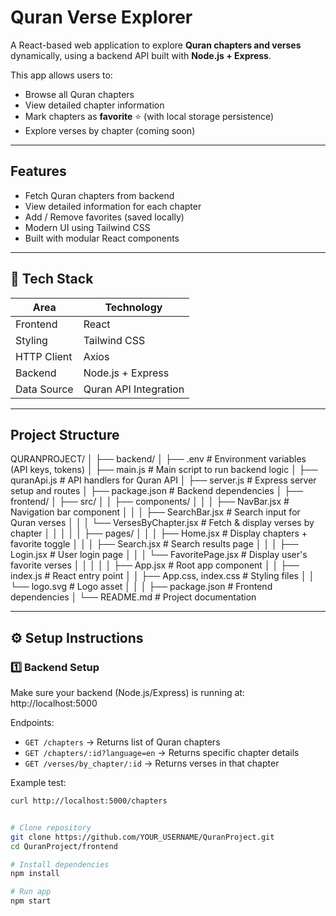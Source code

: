 # Quran Verse Explorer

A React-based web application to explore **Quran chapters and verses** dynamically, using a backend API built with **Node.js + Express**.

This app allows users to:
- Browse all Quran chapters
- View detailed chapter information
- Mark chapters as **favorite** ⭐ (with local storage persistence)
- Explore verses by chapter (coming soon)

---

## Features

- Fetch Quran chapters from backend
- View detailed information for each chapter
- Add / Remove favorites (saved locally)
- Modern UI using Tailwind CSS
- Built with modular React components

---

## 🧠 Tech Stack

| Area | Technology |
|------|-------------|
| Frontend | React |
| Styling | Tailwind CSS |
| HTTP Client | Axios |
| Backend | Node.js + Express |
| Data Source | Quran API Integration |

---

## Project Structure

QURANPROJECT/
│
├── backend/
│   ├── .env                     # Environment variables (API keys, tokens)
│   ├── main.js                  # Main script to run backend logic
│   ├── quranApi.js              # API handlers for Quran API
│   ├── server.js                # Express server setup and routes
│   ├── package.json             # Backend dependencies
│
├── frontend/
│   ├── src/
│   │   ├── components/
│   │   │   ├── NavBar.jsx       # Navigation bar component
│   │   │   ├── SearchBar.jsx    # Search input for Quran verses
│   │   │   └── VersesByChapter.jsx # Fetch & display verses by chapter
│   │   │
│   │   ├── pages/
│   │   │   ├── Home.jsx         # Display chapters + favorite toggle
│   │   │   ├── Search.jsx       # Search results page
│   │   │   ├── Login.jsx        # User login page
│   │   │   └── FavoritePage.jsx # Display user's favorite verses
│   │   │
│   │   ├── App.jsx              # Root app component
│   │   ├── index.js             # React entry point
│   │   ├── App.css, index.css   # Styling files
│   │   └── logo.svg             # Logo asset
│   │
│   ├── package.json             # Frontend dependencies
│
└── README.md                    # Project documentation

---

## ⚙️ Setup Instructions

### 1️⃣ Backend Setup

Make sure your backend (Node.js/Express) is running at: http://localhost:5000

Endpoints:
- `GET /chapters` → Returns list of Quran chapters
- `GET /chapters/:id?language=en` → Returns specific chapter details
- `GET /verses/by_chapter/:id` → Returns verses in that chapter

Example test:

```bash
curl http://localhost:5000/chapters


# Clone repository
git clone https://github.com/YOUR_USERNAME/QuranProject.git
cd QuranProject/frontend

# Install dependencies
npm install

# Run app
npm start




